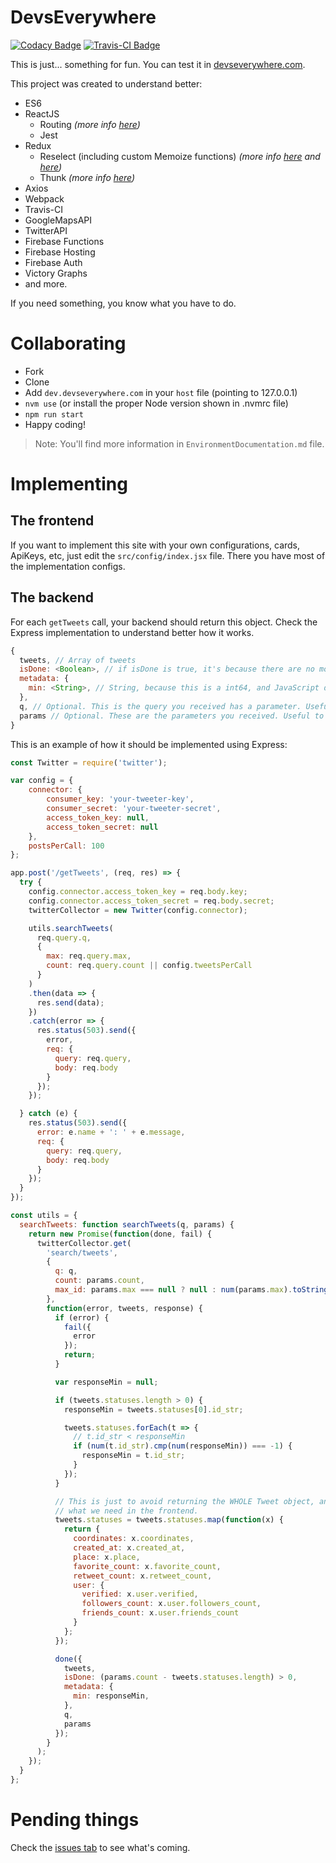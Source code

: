 # DevsEverywhere

[![Codacy Badge](https://api.codacy.com/project/badge/Grade/f32cb1327d9449e9bdf0e91d67c7823c)](https://www.codacy.com/app/brodanoel/devseverywhere?utm_source=github.com&utm_medium=referral&utm_content=BrodaNoel/devseverywhere&utm_campaign=badger)
[![Travis-CI Badge](https://travis-ci.org/BrodaNoel/devseverywhere.svg?branch=master)](https://travis-ci.org/BrodaNoel/devseverywhere)

This is just... something for fun. You can test it in [devseverywhere.com](https://devseverywhere.com).

This project was created to understand better:
* ES6
* ReactJS
  * Routing _(more info [here](https://github.com/ReactTraining/react-router/tree/master/packages/react-router-dom))_
  * Jest
* Redux
  * Reselect (including custom Memoize functions) _(more info [here](http://redux.js.org/docs/recipes/ComputingDerivedData.html) and [here](https://github.com/reactjs/reselect))_
  * Thunk _(more info [here](https://github.com/gaearon/redux-thunk))_
* Axios
* Webpack
* Travis-CI
* GoogleMapsAPI
* TwitterAPI
* Firebase Functions
* Firebase Hosting
* Firebase Auth
* Victory Graphs
* and more.

If you need something, you know what you have to do.

# Collaborating
* Fork
* Clone
* Add `dev.devseverywhere.com` in your `host` file (pointing to 127.0.0.1)
* `nvm use` (or install the proper Node version shown in .nvmrc file)
* `npm run start`
* Happy coding!

> Note: You'll find more information in `EnvironmentDocumentation.md` file.

# Implementing

## The frontend
If you want to implement this site with your own configurations, cards, ApiKeys, etc, just edit the `src/config/index.jsx` file.
There you have most of the implementation configs.

## The backend
For each `getTweets` call, your backend should return this object.
Check the Express implementation to understand better how it works.
```js
{
  tweets, // Array of tweets
  isDone: <Boolean>, // if isDone is true, it's because there are no more tweets
  metadata: {
    min: <String>, // String, because this is a int64, and JavaScript doesn't support it
  },
  q, // Optional. This is the query you received has a parameter. Useful to debugging
  params // Optional. These are the parameters you received. Useful to debugging
}
```

This is an example of how it should be implemented using Express:
```js
const Twitter = require('twitter');

var config = {
    connector: {
        consumer_key: 'your-tweeter-key',
        consumer_secret: 'your-tweeter-secret',
        access_token_key: null,
        access_token_secret: null
    },
    postsPerCall: 100
};

app.post('/getTweets', (req, res) => {
  try {
    config.connector.access_token_key = req.body.key;
    config.connector.access_token_secret = req.body.secret;
    twitterCollector = new Twitter(config.connector);

    utils.searchTweets(
      req.query.q,
      {
        max: req.query.max,
        count: req.query.count || config.tweetsPerCall
      }
    )
    .then(data => {
      res.send(data);
    })
    .catch(error => {
      res.status(503).send({
        error,
        req: {
          query: req.query,
          body: req.body
        }
      });
    });

  } catch (e) {
    res.status(503).send({
      error: e.name + ': ' + e.message,
      req: {
        query: req.query,
        body: req.body
      }
    });
  }
});

const utils = {
  searchTweets: function searchTweets(q, params) {
    return new Promise(function(done, fail) {
      twitterCollector.get(
        'search/tweets',
        {
          q: q,
          count: params.count,
          max_id: params.max === null ? null : num(params.max).toString()
        },
        function(error, tweets, response) {
          if (error) {
            fail({
              error
            });
            return;
          }

          var responseMin = null;

          if (tweets.statuses.length > 0) {
            responseMin = tweets.statuses[0].id_str;

            tweets.statuses.forEach(t => {
              // t.id_str < responseMin
              if (num(t.id_str).cmp(num(responseMin)) === -1) {
                responseMin = t.id_str;
              }
            });
          }

          // This is just to avoid returning the WHOLE Tweet object, and return only
          // what we need in the frontend.
          tweets.statuses = tweets.statuses.map(function(x) {
            return {
              coordinates: x.coordinates,
              created_at: x.created_at,
              place: x.place,
              favorite_count: x.favorite_count,
              retweet_count: x.retweet_count,
              user: {
                verified: x.user.verified,
                followers_count: x.user.followers_count,
                friends_count: x.user.friends_count
              }
            };
          });

          done({
            tweets,
            isDone: (params.count - tweets.statuses.length) > 0,
            metadata: {
              min: responseMin,
            },
            q,
            params
          });
        }
      );
    });
  }
};
```

# Pending things
Check the [issues tab](https://github.com/BrodaNoel/devseverywhere/issues) to see what's coming.
